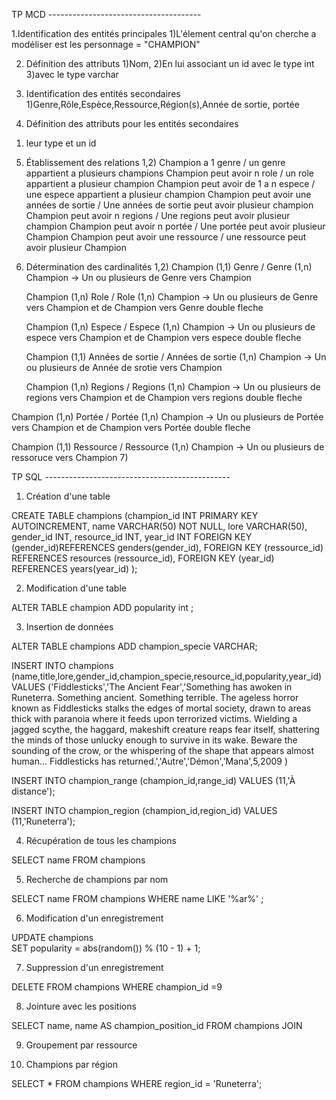 TP MCD --------------------------------------

1.Identification des entités principales
1)L'élement central qu'on cherche a modéliser est les personnage = "CHAMPION"
 
 2. Définition des attributs
 1)Nom,
 2)En lui associant un id avec le type int 
 3)avec le type varchar

 3. Identification des entités secondaires
 1)Genre,Rôle,Espèce,Ressource,Région(s),Année de sortie, portée

 4. Définition des attributs pour les entités secondaires
 1) leur type et un id
    
 5. Établissement des relations
1,2) Champion a 1 genre / un genre appartient a plusieurs champions
Champion peut avoir n role / un role appartient a plusieur champion
Champion peut avoir de 1 a n espece / une espece appartient a plusieur champion
Champion peut avoir une années de sortie / Une années de sortie peut avoir plusieur champion
Champion peut avoir n regions / Une regions peut avoir plusieur champion
Champion peut avoir n portée / Une portée peut avoir plusieur Champion
Champion peut avoir une ressource / une ressource peut avoir plusieur Champion

6. Détermination des cardinalités
1,2) Champion (1,1) Genre / Genre (1,n) Champion  -> Un ou plusieurs  de Genre vers Champion

   Champion (1,n) Role / Role (1,n) Champion -> Un ou plusieurs de Genre vers Champion et de Champion vers Genre double fleche
   
   Champion (1,n) Espece / Espece (1,n) Champion -> Un ou plusieurs de espece vers Champion et de Champion vers espece double fleche
   
   Champion (1,1) Années de sortie / Années de sortie (1,n) Champion -> Un ou plusieurs  de Année de srotie vers Champion
   
   Champion (1,n) Regions / Regions (1,n) Champion -> Un ou plusieurs de regions vers Champion et de Champion vers regions double fleche
   
  Champion (1,n) Portée / Portée (1,n) Champion -> Un ou plusieurs  de Portée vers Champion et de Champion vers Portée double fleche

  Champion (1,1) Ressource / Ressource (1,n) Champion -> Un ou plusieurs  de ressoruce vers Champion
7)

TP SQL ----------------------------------------------

1. Création d'une table

CREATE TABLE champions
(champion_id INT PRIMARY KEY AUTOINCREMENT,
    name VARCHAR(50) NOT NULL,
    lore VARCHAR(50),
    gender_id INT,
    resource_id INT,
    year_id INT
    FOREIGN KEY (gender_id)REFERENCES genders(gender_id),
    FOREIGN KEY (ressource_id) REFERENCES resources (ressource_id),
    FOREIGN KEY (year_id) REFERENCES years(year_id)
    );

2. Modification d'une table

ALTER TABLE champion
ADD popularity int ;

3. Insertion de données

ALTER TABLE champions
ADD champion_specie VARCHAR;

INSERT INTO champions (name,title,lore,gender_id,champion_specie,resource_id,popularity,year_id)
VALUES
('Fiddlesticks','The Ancient Fear','Something has awoken in Runeterra. Something ancient. Something terrible. The ageless horror known as Fiddlesticks stalks the edges of mortal society, drawn to areas thick with paranoia where it feeds upon terrorized victims. Wielding a jagged scythe, the haggard, makeshift creature reaps fear itself, shattering the minds of those unlucky enough to survive in its wake. Beware the sounding of the crow, or the whispering of the shape that appears almost human... Fiddlesticks has returned.','Autre','Démon','Mana',5,2009 )

INSERT INTO champion_range (champion_id,range_id)
VALUES
(11,'À distance');


INSERT INTO champion_region (champion_id,region_id)
VALUES
(11,'Runeterra');

4. Récupération de tous les champions

SELECT name FROM champions

5. Recherche de champions par nom

SELECT name FROM champions
WHERE  name LIKE '%ar%' ;

6. Modification d'un enregistrement

UPDATE champions  
SET popularity = abs(random()) % (10 - 1) + 1;

7. Suppression d'un enregistrement

DELETE FROM champions
WHERE champion_id =9

8. Jointure avec les positions

SELECT name, name AS champion_position_id
FROM champions
JOIN 

9. Groupement par ressource

10. Champions par région
    
SELECT * FROM champions
WHERE region_id = 'Runeterra';


